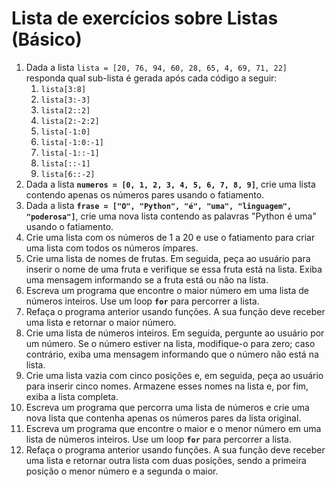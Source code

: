 # Lista de exercícios sobre Listas (Básico)

1. Dada a lista `lista = [20, 76, 94, 60, 28, 65, 4, 69, 71, 22]` responda qual sub-lista é gerada após cada código a seguir:
    1. `lista[3:8]`
    2. `lista[3:-3]`
    3. `lista[2::2]`
    4. `lista[2:-2:2]`
    5. `lista[-1:0]`
    6. `lista[-1:0:-1]`
    7. `lista[-1::-1]`
    8. `lista[::-1]`
    9. `lista[6::-2]`
2. Dada a lista **`numeros = [0, 1, 2, 3, 4, 5, 6, 7, 8, 9]`**, crie uma lista contendo apenas os números pares usando o fatiamento.
3. Dada a lista **`frase = ["O", "Python", "é", "uma", "linguagem", "poderosa"]`**, crie uma nova lista contendo as palavras "Python é uma" usando o fatiamento.
4. Crie uma lista com os números de 1 a 20 e use o fatiamento para criar uma lista com todos os números ímpares.
5. Crie uma lista de nomes de frutas. Em seguida, peça ao usuário para inserir o nome de uma fruta e verifique se essa fruta está na lista. Exiba uma mensagem informando se a fruta está ou não na lista.
6. Escreva um programa que encontre o maior número em uma lista de números inteiros. Use um loop **`for`** para percorrer a lista.
7. Refaça o programa anterior usando funções. A sua função deve receber uma lista e retornar o maior número.
8. Crie uma lista de números inteiros. Em seguida, pergunte ao usuário por um número. Se o número estiver na lista, modifique-o para zero; caso contrário, exiba uma mensagem informando que o número não está na lista.
9. Crie uma lista vazia com cinco posições e, em seguida, peça ao usuário para inserir cinco nomes. Armazene esses nomes na lista e, por fim, exiba a lista completa.
10. Escreva um programa que percorra uma lista de números e crie uma nova lista que contenha apenas os números pares da lista original.
11. Escreva um programa que encontre o maior e o menor número em uma lista de números inteiros. Use um loop **`for`** para percorrer a lista.
12. Refaça o programa anterior usando funções. A sua função deve receber uma lista e retornar outra lista com duas posições, sendo a primeira posição o menor número e a segunda o maior.
